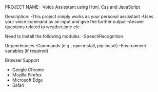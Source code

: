 PROJECT NAME:
  -Voice Assisstant using Html, Css and JavaScript

Description:
  -This project simply works as your personal assisstant 
  -Uses your voice command as an input and give the further output
  -Answer questions related to weather,time etc
  


Need to Install the following modules:
  -SpeechRecognition


Dependencies
  -Commands (e.g., npm install, pip install)
  -Environment variables (if required)

  
Browser Support
  - Google Chrome
  - Mozilla Firefox
  - Microsoft Edge
  - Safari



